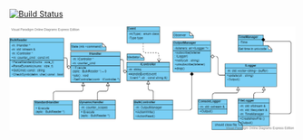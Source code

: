 [![Build Status](https://travis-ci.org/xomageimer/HomeWorksOTUS.svg?branch=master)](https://travis-ci.org/xomageimer/HomeWorksOTUS)

![UML HW6](https://github.com/xomageimer/HomeWorksOTUS/blob/master/HW6/doc/gitimages/bulk_UML3.png)
